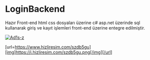 # LoginBackend


Hazır Front-end html css dosyaları üzerine c# asp.net üzerinde sql kullanarak giriş ve kayıt işlemleri front-end  üzerine entegre edilmiştir.

<a href="https://ibb.co/K73sF5P"><img src="https://i.ibb.co/K73sF5P/Ad1s-z.png" alt="Ad1s-z" border="0"></a>


[url=https://www.hizliresim.com/szdb5gu][img]https://i.hizliresim.com/szdb5gu.png[/img][/url]
